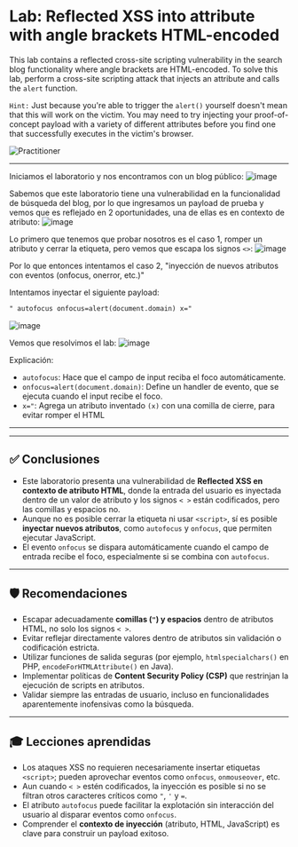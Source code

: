 # Lab: Reflected XSS into attribute with angle brackets HTML-encoded
This lab contains a reflected cross-site scripting vulnerability in the search blog functionality where angle brackets are HTML-encoded. To solve this lab, perform a cross-site scripting attack that injects an attribute and calls the `alert` function. 

`Hint:` Just because you're able to trigger the `alert()` yourself doesn't mean that this will work on the victim. You may need to try injecting your proof-of-concept payload with a variety of different attributes before you find one that successfully executes in the victim's browser. 

![Practitioner](https://img.shields.io/badge/level-Apprentice-green) 

---

Iniciamos el laboratorio y nos encontramos con un blog público:
![image](https://github.com/user-attachments/assets/c75eae1f-42fb-4424-850d-e7544faa8b04)


Sabemos que este laboratorio tiene una vulnerabilidad en la funcionalidad de búsqueda del blog, por lo que ingresamos un payload de prueba y vemos que es reflejado en 2 oportunidades, una de ellas es en contexto de atributo:
![image](https://github.com/user-attachments/assets/04515733-0eeb-45f0-9c3e-e9f7e0744fd0)

Lo primero que tenemos que probar nosotros es el caso 1, romper un atributo y cerrar la etiqueta, pero vemos que escapa los signos `<>`:
![image](https://github.com/user-attachments/assets/0b81427a-892c-4d60-af6d-3a6b673c5ca3)

Por lo que entonces intentamos el caso 2, "inyección de nuevos atributos con eventos (onfocus, onerror, etc.)"

Intentamos inyectar el siguiente payload:
```html
" autofocus onfocus=alert(document.domain) x="
```
![image](https://github.com/user-attachments/assets/f6eb7620-cf36-4d7e-a319-0d57c474a4a0)

Vemos que resolvimos el lab:
![image](https://github.com/user-attachments/assets/b1ec7c96-4460-4624-80d9-9c3ccd4ae03d)

Explicación:
- `autofocus`: Hace que el campo de input reciba el foco automáticamente.
- `onfocus=alert(document.domain)`: Define un handler de evento, que se ejecuta cuando el input recibe el foco.
- `x="`: 	Agrega un atributo inventado `(x)` con una comilla de cierre, para evitar romper el HTML

---
---

## ✅ Conclusiones

- Este laboratorio presenta una vulnerabilidad de **Reflected XSS en contexto de atributo HTML**, donde la entrada del usuario es inyectada dentro de un valor de atributo y los signos `< >` están codificados, pero las comillas y espacios no.
- Aunque no es posible cerrar la etiqueta ni usar `<script>`, sí es posible **inyectar nuevos atributos**, como `autofocus` y `onfocus`, que permiten ejecutar JavaScript.
- El evento `onfocus` se dispara automáticamente cuando el campo de entrada recibe el foco, especialmente si se combina con `autofocus`.

---

## 🛡️ Recomendaciones

- Escapar adecuadamente **comillas (`"`) y espacios** dentro de atributos HTML, no solo los signos `< >`.
- Evitar reflejar directamente valores dentro de atributos sin validación o codificación estricta.
- Utilizar funciones de salida seguras (por ejemplo, `htmlspecialchars()` en PHP, `encodeForHTMLAttribute()` en Java).
- Implementar políticas de **Content Security Policy (CSP)** que restrinjan la ejecución de scripts en atributos.
- Validar siempre las entradas de usuario, incluso en funcionalidades aparentemente inofensivas como la búsqueda.

---

## 🎓 Lecciones aprendidas

- Los ataques XSS no requieren necesariamente insertar etiquetas `<script>`; pueden aprovechar eventos como `onfocus`, `onmouseover`, etc.
- Aun cuando `< >` estén codificados, la inyección es posible si no se filtran otros caracteres críticos como `"`, `'` y `=`.
- El atributo `autofocus` puede facilitar la explotación sin interacción del usuario al disparar eventos como `onfocus`.
- Comprender el **contexto de inyección** (atributo, HTML, JavaScript) es clave para construir un payload exitoso.
